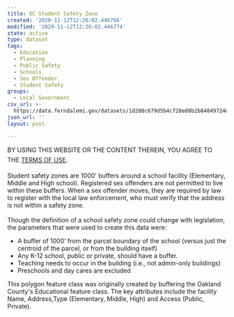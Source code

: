```yaml
---
title: OC Student Safety Zone
created: '2020-11-12T12:26:02.446766'
modified: '2020-11-12T12:26:02.446774'
state: active
type: dataset
tags:
  - Education
  - Planning
  - Public Safety
  - Schools
  - Sex Offender
  - Student Safety
groups:
  - Local Government
csv_url: >-
  https://data.ferndalemi.gov/datasets/1d208c679d5b4cf28e08b2b84849724d_3.csv?outSR=%7B%22latestWkid%22%3A3857%2C%22wkid%22%3A102100%7D
json_url: ''
layout: post

---
```

BY USING THIS WEBSITE OR THE CONTENT THEREIN, YOU AGREE TO THE <u><a href='https://www.oakgov.com/open-data-terms'>TERMS OF USE</a></u><span style='font-family: &quot;Avenir Next W01&quot;, &quot;Avenir Next W00&quot;, &quot;Avenir Next&quot;, Avenir, &quot;Helvetica Neue&quot;, Helvetica, Arial, sans-serif; font-size: 17px;'>. </span><span style='font-family: &quot;Avenir Next W01&quot;, &quot;Avenir Next W00&quot;, &quot;Avenir Next&quot;, Avenir, &quot;Helvetica Neue&quot;, Helvetica, Arial, sans-serif; font-size: 17px;'><br /></span><br />Student safety zones are 1000' buffers around a school facility (Elementary, Middle and High school). Registered sex offenders are not permitted to live within these buffers. When a sex offender moves, they are required by law to register with the local law enforcement, who must verify that the address is not within a safety zone. <br /><br />Though the definition of a school safety zone could change with legislation, the parameters that were used to create this data were: <br /><ul><li>A buffer of 1000’ from the parcel boundary of the school (versus just the centroid of the parcel, or from the building itself)</li><li>Any K-12 school, public or private, should have a buffer. </li><li>Teaching needs to occur in the building (i.e., not admin-only buildings)</li><li>Preschools and day cares are excluded</li></ul><p>This polygon feature class was originally created by buffering the 
Oakland County's Educational feature class. The key attributes include 
the facility Name, Address,Type (Elementary, Middle, High) and Access 
(Public, Private).</p>
